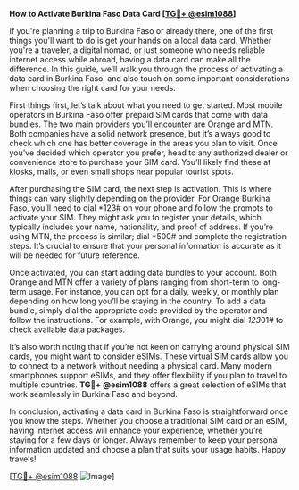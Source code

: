 **How to Activate Burkina Faso Data Card [[TG💪+ @esim1088](https://t.me/s/esim1088)]**

If you're planning a trip to Burkina Faso or already there, one of the first things you'll want to do is get your hands on a local data card. Whether you're a traveler, a digital nomad, or just someone who needs reliable internet access while abroad, having a data card can make all the difference. In this guide, we’ll walk you through the process of activating a data card in Burkina Faso, and also touch on some important considerations when choosing the right card for your needs.

First things first, let’s talk about what you need to get started. Most mobile operators in Burkina Faso offer prepaid SIM cards that come with data bundles. The two main providers you’ll encounter are Orange and MTN. Both companies have a solid network presence, but it’s always good to check which one has better coverage in the areas you plan to visit. Once you’ve decided which operator you prefer, head to any authorized dealer or convenience store to purchase your SIM card. You’ll likely find these at kiosks, malls, or even small shops near popular tourist spots.

After purchasing the SIM card, the next step is activation. This is where things can vary slightly depending on the provider. For Orange Burkina Faso, you’ll need to dial *123# on your phone and follow the prompts to activate your SIM. They might ask you to register your details, which typically includes your name, nationality, and proof of address. If you’re using MTN, the process is similar; dial *500# and complete the registration steps. It’s crucial to ensure that your personal information is accurate as it will be needed for future reference.

Once activated, you can start adding data bundles to your account. Both Orange and MTN offer a variety of plans ranging from short-term to long-term usage. For instance, you can opt for a daily, weekly, or monthly plan depending on how long you’ll be staying in the country. To add a data bundle, simply dial the appropriate code provided by the operator and follow the instructions. For example, with Orange, you might dial *123*01# to check available data packages.

It’s also worth noting that if you’re not keen on carrying around physical SIM cards, you might want to consider eSIMs. These virtual SIM cards allow you to connect to a network without needing a physical card. Many modern smartphones support eSIMs, and they offer flexibility if you plan to travel to multiple countries. **TG💪+ @esim1088** offers a great selection of eSIMs that work seamlessly in Burkina Faso and beyond.

In conclusion, activating a data card in Burkina Faso is straightforward once you know the steps. Whether you choose a traditional SIM card or an eSIM, having internet access will enhance your experience, whether you’re staying for a few days or longer. Always remember to keep your personal information updated and choose a plan that suits your usage habits. Happy travels!

[[TG💪+ @esim1088](https://t.me/s/esim1088) ![Image](https://i.postimg.cc/Y0z9fWf4/image.png)]